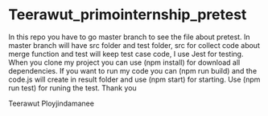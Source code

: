 # Teerawut_primointernship_pretest

In this repo you have to go master branch to see the file about pretest. In master branch will have src folder and test folder, src for collect code about merge function and test will keep test case code, I use Jest for testing. When you clone my project you can use (npm install) for download all dependencies. If you want to run my code you can (npm run build) and the code.js will create in result folder and use (npm start) for starting. Use (npm run test) for runing the test. Thank you

Teerawut Ployjindamanee
